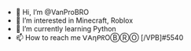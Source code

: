 - 👋 Hi, I’m @VanProBRO
- 👀 I’m interested in Minecraft, Roblox
- 🌱 I’m currently learning Python
- 📫 How to reach me ᐯ𐌀ηᑭᖇOⒷⓇⓄ   [/VPB\]#5540

<!---
VanProBRO/VanProBRO is a ✨ special ✨ repository because its `README.md` (this file) appears on your GitHub profile.
You can click the Preview link to take a look at your changes.
--->
